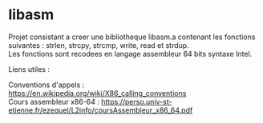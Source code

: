 # libasm

Projet consistant a creer une bibliotheque libasm.a contenant les fonctions suivantes : strlen, strcpy, strcmp, write, read et strdup.  
Les fonctions sont recodees en langage assembleur 64 bits syntaxe Intel.

Liens utiles :  

Conventions d'appels : https://en.wikipedia.org/wiki/X86_calling_conventions  
Cours assembleur x86-64 : https://perso.univ-st-etienne.fr/ezequel/L2info/coursAssembleur_x86_64.pdf  
